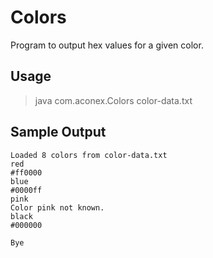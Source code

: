 # Colors
Program to output hex values for a given color.

## Usage
> java com.aconex.Colors color-data.txt

## Sample Output
    Loaded 8 colors from color-data.txt
    red
    #ff0000
    blue
    #0000ff
    pink
    Color pink not known.
    black
    #000000
    
    Bye
